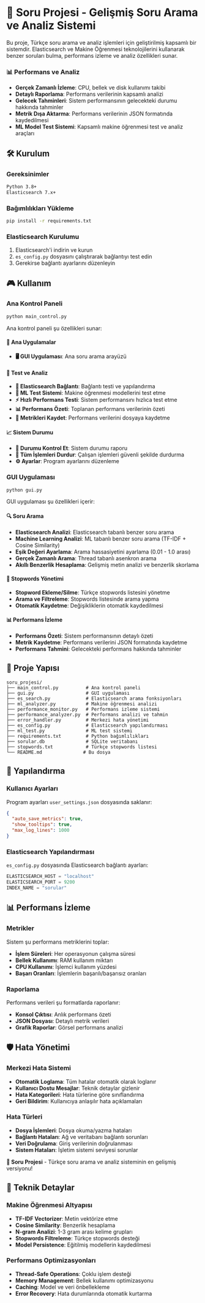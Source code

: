 # 🎯 Soru Projesi - Gelişmiş Soru Arama ve Analiz Sistemi

Bu proje, Türkçe soru arama ve analiz işlemleri için geliştirilmiş kapsamlı bir sistemdir. Elasticsearch ve Makine Öğrenmesi teknolojilerini kullanarak benzer soruları bulma, performans izleme ve analiz özellikleri sunar.


### 📊 Performans ve Analiz
- **Gerçek Zamanlı İzleme**: CPU, bellek ve disk kullanımı takibi
- **Detaylı Raporlama**: Performans verilerinin kapsamlı analizi
- **Gelecek Tahminleri**: Sistem performansının gelecekteki durumu hakkında tahminler
- **Metrik Dışa Aktarma**: Performans verilerinin JSON formatında kaydedilmesi
- **ML Model Test Sistemi**: Kapsamlı makine öğrenmesi test ve analiz araçları

## 🛠️ Kurulum

### Gereksinimler
```bash
Python 3.8+
Elasticsearch 7.x+
```

### Bağımlılıkları Yükleme
```bash
pip install -r requirements.txt
```

### Elasticsearch Kurulumu
1. Elasticsearch'i indirin ve kurun
2. `es_config.py` dosyasını çalıştırarak bağlantıyı test edin
3. Gerekirse bağlantı ayarlarını düzenleyin

## 🎮 Kullanım

### Ana Kontrol Paneli
```bash
python main_control.py
```

Ana kontrol paneli şu özellikleri sunar:

#### 📱 Ana Uygulamalar
- **🖥️ GUI Uygulaması**: Ana soru arama arayüzü

#### 🧪 Test ve Analiz
- **🔧 Elasticsearch Bağlantı**: Bağlantı testi ve yapılandırma
- **🤖 ML Test Sistemi**: Makine öğrenmesi modellerini test etme
- **⚡ Hızlı Performans Testi**: Sistem performansını hızlıca test etme
- **📊 Performans Özeti**: Toplanan performans verilerinin özeti
- **💾 Metrikleri Kaydet**: Performans verilerini dosyaya kaydetme

#### 📈 Sistem Durumu
- **🔄 Durumu Kontrol Et**: Sistem durumu raporu
- **🧹 Tüm İşlemleri Durdur**: Çalışan işlemleri güvenli şekilde durdurma
- **⚙️ Ayarlar**: Program ayarlarını düzenleme

### GUI Uygulaması
```bash
python gui.py
```

GUI uygulaması şu özellikleri içerir:

#### 🔍 Soru Arama
- **Elasticsearch Analizi**: Elasticsearch tabanlı benzer soru arama
- **Machine Learning Analizi**: ML tabanlı benzer soru arama (TF-IDF + Cosine Similarity)
- **Eşik Değeri Ayarlama**: Arama hassasiyetini ayarlama (0.01 - 1.0 arası)
- **Gerçek Zamanlı Arama**: Thread tabanlı asenkron arama
- **Akıllı Benzerlik Hesaplama**: Gelişmiş metin analizi ve benzerlik skorlama

#### 📝 Stopwords Yönetimi
- **Stopword Ekleme/Silme**: Türkçe stopwords listesini yönetme
- **Arama ve Filtreleme**: Stopwords listesinde arama yapma
- **Otomatik Kaydetme**: Değişikliklerin otomatik kaydedilmesi

#### 📊 Performans İzleme
- **Performans Özeti**: Sistem performansının detaylı özeti
- **Metrik Kaydetme**: Performans verilerini JSON formatında kaydetme
- **Performans Tahmini**: Gelecekteki performans hakkında tahminler

## 📁 Proje Yapısı

```
soru_projesi/
├── main_control.py          # Ana kontrol paneli
├── gui.py                   # GUI uygulaması
├── es_search.py             # Elasticsearch arama fonksiyonları
├── ml_analyzer.py           # Makine öğrenmesi analizi
├── performance_monitor.py   # Performans izleme sistemi
├── performance_analyzer.py  # Performans analizi ve tahmin
├── error_handler.py         # Merkezi hata yönetimi
├── es_config.py             # Elasticsearch yapılandırması
├── ml_test.py               # ML test sistemi
├── requirements.txt         # Python bağımlılıkları
├── sorular.db               # SQLite veritabanı
├── stopwords.txt            # Türkçe stopwords listesi
└── README.md               # Bu dosya
```

## 🔧 Yapılandırma

### Kullanıcı Ayarları
Program ayarları `user_settings.json` dosyasında saklanır:

```json
{
  "auto_save_metrics": true,
  "show_tooltips": true,
  "max_log_lines": 1000
}
```

### Elasticsearch Yapılandırması
`es_config.py` dosyasında Elasticsearch bağlantı ayarları:

```python
ELASTICSEARCH_HOST = "localhost"
ELASTICSEARCH_PORT = 9200
INDEX_NAME = "sorular"
```

## 📊 Performans İzleme

### Metrikler
Sistem şu performans metriklerini toplar:
- **İşlem Süreleri**: Her operasyonun çalışma süresi
- **Bellek Kullanımı**: RAM kullanım miktarı
- **CPU Kullanımı**: İşlemci kullanım yüzdesi
- **Başarı Oranları**: İşlemlerin başarılı/başarısız oranları

### Raporlama
Performans verileri şu formatlarda raporlanır:
- **Konsol Çıktısı**: Anlık performans özeti
- **JSON Dosyası**: Detaylı metrik verileri
- **Grafik Raporlar**: Görsel performans analizi

## 🛡️ Hata Yönetimi

### Merkezi Hata Sistemi
- **Otomatik Loglama**: Tüm hatalar otomatik olarak loglanır
- **Kullanıcı Dostu Mesajlar**: Teknik detaylar gizlenir
- **Hata Kategorileri**: Hata türlerine göre sınıflandırma
- **Geri Bildirim**: Kullanıcıya anlaşılır hata açıklamaları

### Hata Türleri
- **Dosya İşlemleri**: Dosya okuma/yazma hataları
- **Bağlantı Hataları**: Ağ ve veritabanı bağlantı sorunları
- **Veri Doğrulama**: Giriş verilerinin doğrulanması
- **Sistem Hataları**: İşletim sistemi seviyesi sorunlar


**🎯 Soru Projesi** - Türkçe soru arama ve analiz sisteminin en gelişmiş versiyonu!

## 🔧 Teknik Detaylar

### Makine Öğrenmesi Altyapısı
- **TF-IDF Vectorizer**: Metin vektörize etme
- **Cosine Similarity**: Benzerlik hesaplama
- **N-gram Analizi**: 1-3 gram arası kelime grupları
- **Stopwords Filtreleme**: Türkçe stopwords desteği
- **Model Persistence**: Eğitilmiş modellerin kaydedilmesi

### Performans Optimizasyonları
- **Thread-Safe Operations**: Çoklu işlem desteği
- **Memory Management**: Bellek kullanımı optimizasyonu
- **Caching**: Model ve veri önbellekleme
- **Error Recovery**: Hata durumlarında otomatik kurtarma



